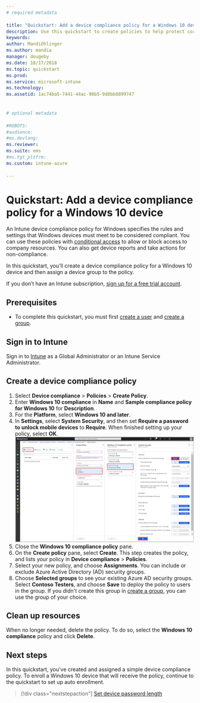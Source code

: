 ```yaml
---
# required metadata

title: "Quickstart: Add a device compliance policy for a Windows 10 device"
description: Use this quickstart to create policies to help protect corporate data and manage the devices end users use to access company resources. Then, assign the policies to groups.
keywords:
author: MandiOhlinger
ms.author: mandia
manager: dougeby
ms.date: 10/17/2018
ms.topic: quickstart
ms.prod:
ms.service: microsoft-intune
ms.technology:
ms.assetid: 1ac74ba5-7441-44ac-98b5-9d8bb8899747


# optional metadata

#ROBOTS:
#audience:
#ms.devlang:
ms.reviewer:
ms.suite: ems
#ms.tgt_pltfrm:
ms.custom: intune-azure

---
```


# Quickstart: Add a device compliance policy for a Windows 10 device
An Intune device compliance policy for Windows specifies the rules and settings that Windows devices must meet to be considered compliant. You can use these policies with [conditional access](https://docs.microsoft.com/intune/conditional-access) to allow or block access to company resources. You can also get device reports and take actions for non-compliance.

In this quickstart, you'll create a device compliance policy for a Windows 10 device and then assign a device group to the policy.

If you don’t have an Intune subscription, [sign up for a free trial account](free-trial-sign-up.md).

## Prerequisites
- To complete this quickstart, you must first [create a user](quickstart-create-user.md) and [create a group](quickstart-create-group.md).


## Sign in to Intune
Sign in to [Intune](https://aka.ms/intuneportal) as a Global Administrator or an Intune Service Administrator.

## Create a device compliance policy
1. Select **Device compliance** > **Policies** > **Create Policy**.
2. Enter **Windows 10 compliance** in **Name** and **Sample compliance policy for Windows 10** for **Description**.
3. For the **Platform**, select **Windows 10 and later**.
4. In **Settings**, select **System Security**, and then set **Require a password to unlock mobile devices** to **Require**. When finished setting up your policy, select **OK**.
   ![Compliance policy](/intune/media/quickstart-create-policy/compliance-policy.png)
5. Close the **Windows 10 compliance policy** pane. 
6. On the **Create policy** pane, select **Create**. This step creates the policy, and lists your policy in **Device compliance** > **Policies**.
7. Select your new policy, and choose **Assignments**. You can include or exclude Azure Active Directory (AD) security groups.
8. Choose **Selected groups** to see your existing Azure AD security groups. Select **Contoso Testers**, and choose **Save** to deploy the policy to users in the group. If you didn't create this group in [create a group](quickstart-create-group.md), you can use the group of your choice. 

## Clean up resources
When no longer needed, delete the policy. To do so, select the **Windows 10 compliance** policy and click **Delete**. 

## Next steps
In this quickstart, you've created and assigned a simple device compliance policy. To enroll a Windows 10 device that will receive the policy, continue to the quickstart to set up auto enrollment. 
 
> [!div class="nextstepaction"]
> [Set device password length](quickstart-set-password-length-android.md)